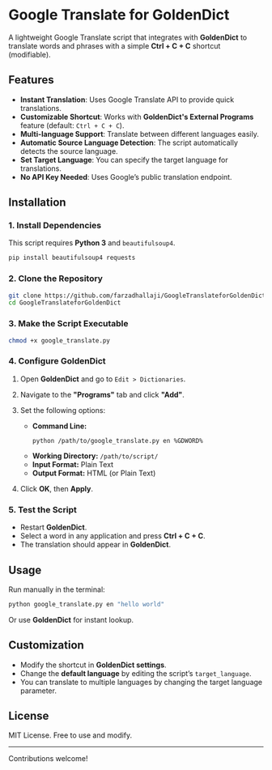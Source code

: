 # Google Translate for GoldenDict

A lightweight Google Translate script that integrates with **GoldenDict** to translate words and phrases with a simple **Ctrl + C + C** shortcut (modifiable).

## Features
- **Instant Translation**: Uses Google Translate API to provide quick translations.
- **Customizable Shortcut**: Works with **GoldenDict's External Programs** feature (default: `Ctrl + C + C`).
- **Multi-language Support**: Translate between different languages easily.
- **Automatic Source Language Detection**: The script automatically detects the source language.
- **Set Target Language**: You can specify the target language for translations.
- **No API Key Needed**: Uses Google’s public translation endpoint.

## Installation

### 1. Install Dependencies
This script requires **Python 3** and `beautifulsoup4`.

```bash
pip install beautifulsoup4 requests
```

### 2. Clone the Repository
```bash
git clone https://github.com/farzadhallaji/GoogleTranslateforGoldenDict.git
cd GoogleTranslateforGoldenDict
```

### 3. Make the Script Executable
```bash
chmod +x google_translate.py
```

### 4. Configure GoldenDict
1. Open **GoldenDict** and go to `Edit > Dictionaries`.
2. Navigate to the **"Programs"** tab and click **"Add"**.
3. Set the following options:
   - **Command Line:**  
     ```
     python /path/to/google_translate.py en %GDWORD%
     ```
   - **Working Directory:** `/path/to/script/`
   - **Input Format:** Plain Text
   - **Output Format:** HTML (or Plain Text)

4. Click **OK**, then **Apply**.

### 5. Test the Script
- Restart **GoldenDict**.
- Select a word in any application and press **Ctrl + C + C**.
- The translation should appear in **GoldenDict**.

## Usage
Run manually in the terminal:
```bash
python google_translate.py en "hello world"
```
Or use **GoldenDict** for instant lookup.

## Customization
- Modify the shortcut in **GoldenDict settings**.
- Change the **default language** by editing the script’s `target_language`.
- You can translate to multiple languages by changing the target language parameter.

## License
MIT License. Free to use and modify.

---
Contributions welcome!


